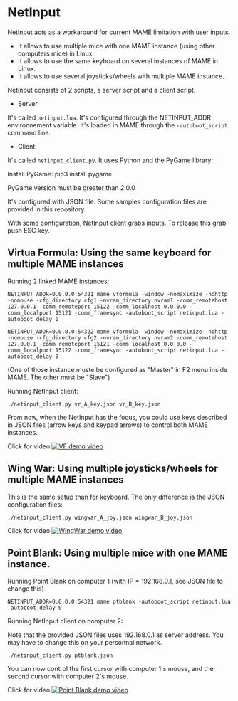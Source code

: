 # NetInput

Netinput acts as a workaround for current MAME limitation with user inputs.
- It allows to use multiple mice with one MAME instance (using other computers mice) in Linux.
- It allows to use the same keyboard on several instances of MAME in Linux.
- It allows to use several joysticks/wheels with multiple MAME instance.

Netinput consists of 2 scripts, a server script and a client script.

- Server

It's called `netinput.lua`. It's configured through the NETINPUT_ADDR environnement variable. It's loaded in MAME through the `-autoboot_script` command line.

- Client

It's called `netinput_client.py`. It uses Python and the PyGame library:

Install PyGame: pip3 install pygame

PyGame version must be greater than 2.0.0

It's configured with JSON file. Some samples configuration files are provided in this repository.

With some configuration, NetInput client grabs inputs. To release this grab, push ESC key.


## Virtua Formula: Using the same keyboard for multiple MAME instances

Running 2 linked MAME instances:

`NETINPUT_ADDR=0.0.0.0:54321 mame vformula -window -nomaximize -nohttp -nomouse -cfg_directory cfg1 -nvram_directory nvram1 -comm_remotehost 127.0.0.1 -comm_remoteport 15122 -comm_localhost 0.0.0.0 -comm_localport 15121 -comm_framesync -autoboot_script netinput.lua -autoboot_delay 0`

`NETINPUT_ADDR=0.0.0.0:54322 mame vformula -window -nomaximize -nohttp -nomouse -cfg_directory cfg2 -nvram_directory nvram2 -comm_remotehost 127.0.0.1 -comm_remoteport 15121 -comm_localhost 0.0.0.0 -comm_localport 15122 -comm_framesync -autoboot_script netinput.lua -autoboot_delay 0`

(One of those instance muste be configured as "Master" in F2 menu inside MAME. The other must be "Slave")

Running NetInput client:

`./netinput_client.py vr_A_key.json vr_B_key.json`

From now, when the NetInput has the focus, you could use keys described in JSON files (arrow keys and keypad arrows) to control both MAME instances.

Click for video
[![VF demo video](https://img.youtube.com/vi/AYk97BY5BzU/0.jpg)](https://www.youtube.com/watch?v=AYk97BY5BzU)

## Wing War: Using multiple joysticks/wheels for multiple MAME instances

This is the same setup than for keyboard. The only difference is the JSON configuration files:

`./netinput_client.py wingwar_A_joy.json wingwar_B_joy.json`

Click for video
[![WingWar demo video](https://img.youtube.com/vi/1W3-yOFDW6Y/0.jpg)](https://www.youtube.com/watch?v=1W3-yOFDW6Y)

## Point Blank: Using multiple mice with one MAME instance.

Running Point Blank on computer 1 (with IP = 192.168.0.1, see JSON file to change this)

`NETINPUT_ADDR=0.0.0.0:54321 mame ptblank -autoboot_script netinput.lua -autoboot_delay 0`

Running NetInput client on computer 2:

Note that the provided JSON files uses 192.168.0.1 as server address. You may have to change this on your personnal network.

`./netinput_client.py ptblank.json`

You can now control the first cursor with computer 1's mouse, and the second cursor with computer 2's mouse.

Click for video
[![Point Blank demo video](https://img.youtube.com/vi/X3eC7ARrHzU/0.jpg)](https://www.youtube.com/watch?v=X3eC7ARrHzU)

